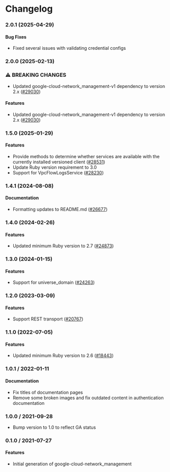 # Changelog

### 2.0.1 (2025-04-29)

#### Bug Fixes

* Fixed several issues with validating credential configs 

### 2.0.0 (2025-02-13)

### ⚠ BREAKING CHANGES

* Updated google-cloud-network_management-v1 dependency to version 2.x ([#29030](https://github.com/googleapis/google-cloud-ruby/issues/29030))

#### Features

* Updated google-cloud-network_management-v1 dependency to version 2.x ([#29030](https://github.com/googleapis/google-cloud-ruby/issues/29030)) 

### 1.5.0 (2025-01-29)

#### Features

* Provide methods to determine whether services are available with the currently installed versioned client ([#28531](https://github.com/googleapis/google-cloud-ruby/issues/28531)) 
* Update Ruby version requirement to 3.0 
* Support for VpcFlowLogsService ([#28230](https://github.com/googleapis/google-cloud-ruby/issues/28230)) 

### 1.4.1 (2024-08-08)

#### Documentation

* Formatting updates to README.md ([#26677](https://github.com/googleapis/google-cloud-ruby/issues/26677)) 

### 1.4.0 (2024-02-26)

#### Features

* Updated minimum Ruby version to 2.7 ([#24873](https://github.com/googleapis/google-cloud-ruby/issues/24873)) 

### 1.3.0 (2024-01-15)

#### Features

* Support for universe_domain ([#24263](https://github.com/googleapis/google-cloud-ruby/issues/24263)) 

### 1.2.0 (2023-03-09)

#### Features

* Support REST transport ([#20767](https://github.com/googleapis/google-cloud-ruby/issues/20767)) 

### 1.1.0 (2022-07-05)

#### Features

* Updated minimum Ruby version to 2.6 ([#18443](https://github.com/googleapis/google-cloud-ruby/issues/18443)) 

### 1.0.1 / 2022-01-11

#### Documentation

* Fix titles of documentation pages
* Remove some broken images and fix outdated content in authentication documentation

### 1.0.0 / 2021-09-28

* Bump version to 1.0 to reflect GA status

### 0.1.0 / 2021-07-27

#### Features

* Initial generation of google-cloud-network_management

